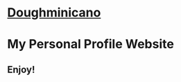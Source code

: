 <a href="https://www.doughminicano.com">
    <h1>Doughminicano</h1>
</a>

<h1>My Personal Profile Website</h1>

<h2>Enjoy!</h2>
